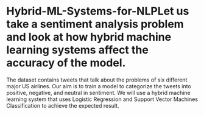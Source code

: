 # Hybrid-ML-Systems-for-NLPLet us take a sentiment analysis problem and look at how hybrid machine learning systems affect the accuracy of the model.
The dataset contains tweets that talk about the problems of six different major US airlines. Our aim is to train a model to categorize the tweets into positive, negative, and neutral in sentiment. We will use a hybrid machine learning system that uses Logistic Regression and Support Vector Machines Classification to achieve the expected result. 
